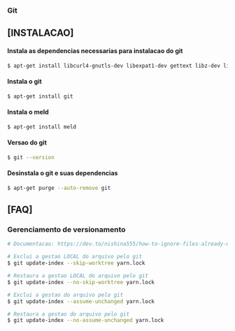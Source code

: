 ### Git

## [INSTALACAO]

#### Instala as dependencias necessarias para instalacao do git

```bash
$ apt-get install libcurl4-gnutls-dev libexpat1-dev gettext libz-dev libssl-dev
```

#### Instala o git

```bash
$ apt-get install git
```

#### Instala o meld

```bash
$ apt-get install meld
```

#### Versao do git

```bash
$ git --version
```

#### Desinstala o git e suas dependencias

```bash
$ apt-get purge --auto-remove git
```

## [FAQ]

### Gerenciamento de versionamento

```bash
# Documentacao: https://dev.to/nishina555/how-to-ignore-files-already-managed-with-git-locally-19oo

# Exclui a gestao LOCAL do arquivo pelo git
$ git update-index --skip-worktree yarn.lock

# Restaura a gestao LOCAL do arquivo pelo git
$ git update-index --no-skip-worktree yarn.lock

# Exclui a gestao do arquivo pelo git
$ git update-index --assume-unchanged yarn.lock

# Restaura a gestao do arquivo pelo git
$ git update-index --no-assume-unchanged yarn.lock
```